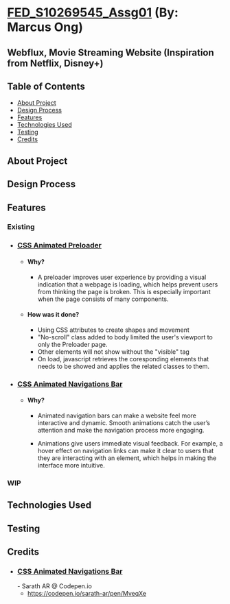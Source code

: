 # __<u>FED_S10269545_Assg01</u>__ (By: Marcus Ong)
## Webflux, Movie Streaming Website (Inspiration from Netflix, Disney+)


## Table of Contents

- [About Project](#about-project)
- [Design Process](#design-process)
- [Features](#features)
- [Technologies Used](#technologies-used)
- [Testing](#testing)
- [Credits](#credits)


## About Project


## Design Process



## Features
### Existing
- <h3><u>CSS Animated Preloader</u></h3>
   
    - **<h4>Why?</h4>**
      - A preloader improves user experience by providing a visual indication that a webpage is loading, which helps prevent users from thinking the page is broken. This is especially important when the page consists of many components.

     - **<h4>How was it done?</h4>**
       - Using CSS attributes to create shapes and movement
       - "No-scroll" class added to body limited the user's viewport to only the Preloader page. 
       - Other elements will not show without the "visible" tag
       - On load, javascript retrieves the coresponding elements that needs to be showed and applies the related classes to them.

- <h3><u>CSS Animated Navigations Bar</u></h3>

    - **<h4>Why?</h4>**
      - Animated navigation bars can make a website feel more interactive and dynamic. Smooth animations catch the user’s attention and make the navigation process more engaging.

      - Animations give users immediate visual feedback. For example, a hover effect on navigation links can make it clear to users that they are interacting with an element, which helps in making the interface more intuitive.

### WIP

## Technologies Used

## Testing

## Credits

- <h3><u>CSS Animated Navigations Bar</u></h3>
  - Sarath AR @ Codepen.io
    
    - https://codepen.io/sarath-ar/pen/MveqXe